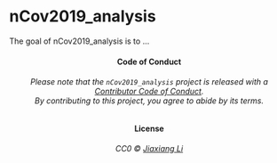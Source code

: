 
<!-- README.md is generated from README.Rmd. Please edit that file -->

# nCov2019\_analysis

<!-- badges: start -->

<!-- badges: end -->

The goal of nCov2019\_analysis is to …

<h4 align="center">

**Code of Conduct**

</h4>

<h6 align="center">

Please note that the `nCov2019_analysis` project is released with a
[Contributor Code of
Conduct](https://github.com/JiaxiangBU/nCov2019_analysis/blob/master/CODE_OF_CONDUCT.md).<br>By
contributing to this project, you agree to abide by its terms.

</h6>

<h4 align="center">

**License**

</h4>

<h6 align="center">

CC0 © [Jiaxiang
Li](https://github.com/JiaxiangBU/nCov2019_analysis/blob/master/LICENSE.md)

</h6>
